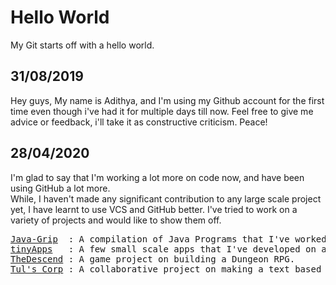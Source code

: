 # Hello World
My Git starts off with a hello world.

31/08/2019<br>
---
Hey guys,
My name is Adithya, and I'm using my Github account for the first time even though i've had it for multiple days till now.
Feel free to give me advice or feedback, i'll take it as constructive criticism.
Peace!

28/04/2020<br>
---
I'm glad to say that I'm working a lot more on code now, and have been using GitHub a lot more.<br>
While, I haven't made any significant contribution to any large scale project yet, I have learnt to use VCS and GitHub better.
I've tried to work on a variety of projects and would like to show them off.
<pre>
<a href="https://github.com/Naruita/Java-Grip">Java-Grip</a>  : A compilation of Java Programs that I've worked on.
<a href="https://github.com/Naruita/tinyApps">tinyApps</a>   : A few small scale apps that I've developed on an impulse.
<a href="https://github.com/Naruita/TheDescend">TheDescend</a> : A game project on building a Dungeon RPG.
<a href="https://github.com/atvc19ec/tul-s-corp">Tul's Corp</a> : A collaborative project on making a text based office game, that I've worked on.
</pre>
